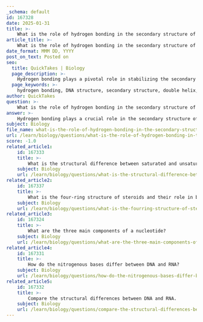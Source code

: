 ```yaml
---
_schema: default
id: 167328
date: 2025-01-31
title: >-
    What is the role of hydrogen bonding in the secondary structure of DNA?
article_title: >-
    What is the role of hydrogen bonding in the secondary structure of DNA?
date_format: MMM DD, YYYY
post_on_text: Posted on
seo:
  title: QuickTakes | Biology
  page_description: >-
    Hydrogen bonding plays a pivotal role in stabilizing the secondary structure of DNA, facilitating accurate base pairing, maintaining the integrity during replication, and ensuring the specificity of genetic information transmission.
  page_keywords: >-
    hydrogen bonding, DNA structure, secondary structure, double helix, base pairing, stability, antiparallel orientation, DNA replication, specificity, fidelity
author: QuickTakes
question: >-
    What is the role of hydrogen bonding in the secondary structure of DNA?
answer: >-
    Hydrogen bonding plays a crucial role in the secondary structure of DNA, primarily by stabilizing the double helix formation. Here are the key aspects of how hydrogen bonds contribute to the structure and function of DNA:\n\n1. **Base Pairing**: The two strands of DNA are held together by hydrogen bonds formed between specific pairs of nitrogenous bases. Adenine (A) pairs with thymine (T) through two hydrogen bonds, while guanine (G) pairs with cytosine (C) through three hydrogen bonds. This specific pairing is essential for the accurate replication and transcription of genetic information.\n\n2. **Stability of the Double Helix**: Although hydrogen bonds are relatively weak compared to covalent bonds, their cumulative effect across the length of the DNA molecule provides significant stability to the double helix structure. This stability is crucial for maintaining the integrity of genetic information under physiological conditions.\n\n3. **Antiparallel Orientation**: The two strands of DNA run in opposite directions (antiparallel), which is essential for the proper alignment of the bases and the formation of hydrogen bonds. This orientation allows for the specific base pairing that is fundamental to the structure of DNA.\n\n4. **Facilitating DNA Replication**: The hydrogen bonds between the base pairs are weak enough to allow the two strands to separate during DNA replication. This separation is necessary for DNA polymerase to synthesize new strands by adding complementary nucleotides to each original strand.\n\n5. **Temperature Dependence**: The stability provided by hydrogen bonds is temperature-dependent. Under normal cellular conditions, the hydrogen bonds help prevent the DNA strands from breaking apart spontaneously, ensuring that the double helix remains intact.\n\n6. **Specificity and Fidelity**: The unique shape and chemical properties of each base allow for specific hydrogen bonding, which ensures that the genetic information is accurately copied during DNA replication. This specificity is vital for the fidelity of genetic transmission.\n\nIn summary, hydrogen bonding is fundamental to the secondary structure of DNA, providing stability, specificity, and the ability to replicate genetic information accurately. The interplay of hydrogen bonds and the overall structure of DNA is essential for its biological functions.
subject: Biology
file_name: what-is-the-role-of-hydrogen-bonding-in-the-secondary-structure-of-dna.md
url: /learn/biology/questions/what-is-the-role-of-hydrogen-bonding-in-the-secondary-structure-of-dna
score: -1.0
related_article1:
    id: 167333
    title: >-
        What is the structural difference between saturated and unsaturated fatty acids?
    subject: Biology
    url: /learn/biology/questions/what-is-the-structural-difference-between-saturated-and-unsaturated-fatty-acids
related_article2:
    id: 167337
    title: >-
        What is the four-ring structure of steroids and their role in biological membranes?
    subject: Biology
    url: /learn/biology/questions/what-is-the-fourring-structure-of-steroids-and-their-role-in-biological-membranes
related_article3:
    id: 167324
    title: >-
        What are the three main components of a nucleotide?
    subject: Biology
    url: /learn/biology/questions/what-are-the-three-main-components-of-a-nucleotide
related_article4:
    id: 167331
    title: >-
        How do the nitrogenous bases differ between DNA and RNA?
    subject: Biology
    url: /learn/biology/questions/how-do-the-nitrogenous-bases-differ-between-dna-and-rna
related_article5:
    id: 167332
    title: >-
        Compare the structural differences between DNA and RNA.
    subject: Biology
    url: /learn/biology/questions/compare-the-structural-differences-between-dna-and-rna
---
```


&nbsp;
